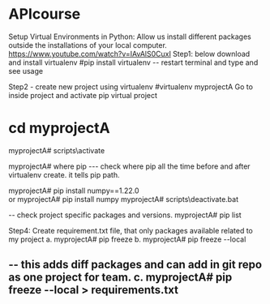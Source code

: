 # APIcourse

Setup Virtual Environments in Python:
Allow us install different packages outside the installations of your local computer.
https://www.youtube.com/watch?v=IAvAlS0CuxI
Step1: below download and install virtualenv 
#pip install virtualenv
-- restart terminal and type <virtualenv> and see usage

Step2 - create new project using virtualenv
#virtualenv myprojectA
Go to inside project and activate pip virtual project
# cd myprojectA
myprojectA# scripts\activate

myprojectA# where pip     --- check where pip all the time before and after virtualenv create. it tells pip path.

myprojectA# pip install numpy==1.22.0     
		or 
myprojectA# pip install numpy
myprojectA# scripts\deactivate.bat

-- check project specific packages and versions.
myprojectA# pip list

Step4: Create requirement.txt  file, that only packages available  related to my project 
a. myprojectA# pip freeze
b. myprojectA# pip freeze --local

-- this adds diff packages and can add in git repo as one project for team.
c. myprojectA# pip freeze --local  > requirements.txt
---------------------------------
	
